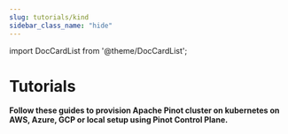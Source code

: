 ```yaml
---
slug: tutorials/kind
sidebar_class_name: "hide"
---
```


import DocCardList from '@theme/DocCardList';

# Tutorials

**Follow these guides to provision Apache Pinot cluster on kubernetes on AWS, Azure, GCP or local setup using Pinot Control Plane.**

<DocCardList />
